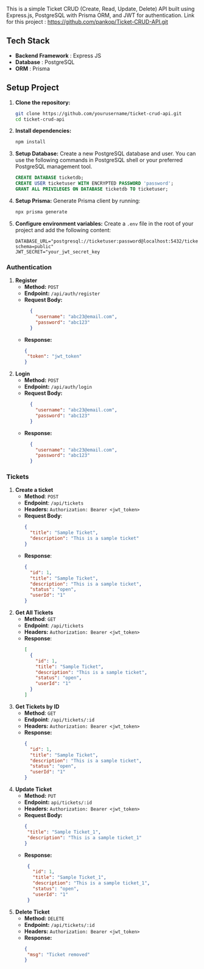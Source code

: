 This is a simple Ticket CRUD (Create, Read, Update, Delete) API built using Express.js, PostgreSQL with Prisma ORM, and JWT for authentication. 
Link for this project : https://github.com/pankop/Ticket-CRUD-API.git
## Tech Stack
- **Backend Framework** : Express JS
- **Database** : PostgreSQL
- **ORM** : Prisma

## Setup Project
1. **Clone the repository:**
	```bash
	git clone https://github.com/yourusername/ticket-crud-api.git 
	cd ticket-crud-api
	```
1. **Install dependencies:**
	```bash
	npm install
	```
1. **Setup Database:**
	Create a new PostgreSQL database and user. You can use the following commands in PostgreSQL shell or your preferred PostgreSQL management tool.
	```sql
	CREATE DATABASE ticketdb;
	CREATE USER ticketuser WITH ENCRYPTED PASSWORD 'password';
	GRANT ALL PRIVILEGES ON DATABASE ticketdb TO ticketuser;
	```
1. **Setup Prisma:**
	Generate Prisma client by running:
	```bash
	npx prisma generate
	```
5. **Configure environment variables:** 
	Create a `.env` file in the root of your project and add the following content:
	```plaintext
	DATABASE_URL="postgresql://ticketuser:password@localhost:5432/ticketdb? schema=public"
	JWT_SECRET="your_jwt_secret_key
	```
### Authentication
1. **Register**
	- **Method:** `POST`
	- **Endpoint:** `/api/auth/register`
	- **Request Body:**
		```JSon
		  { 
		    "username": "abc23@email.com", 
		    "password": "abc123"
		  }
		```
	- **Response:**
		 ```JSON
		 {
		  "token": "jwt_token"
		 }
		```
1. **Login**
	- **Method:** `POST`
	- **Endpoint:** `/api/auth/login`
	- **Request Body:**
		```JSon
		  { 
		    "username": "abc23@email.com", 
		    "password": "abc123"
		  }
		```
	 - **Response:**
		```JSon
		  { 
		    "username": "abc23@email.com", 
		    "password": "abc123"
		  }
		```
### Tickets
1. **Create a ticket**
	- **Method**: `POST`
	- **Endpoint**: `/api/tickets`
	- **Headers:** `Authorization: Bearer <jwt_token>`
	- **Request Body**:
		```JSON
		{
		  "title": "Sample Ticket",
		  "description": "This is a sample ticket"
		}
		```
	- **Response**:
		```JSON
		{
		  "id": 1,
		  "title": "Sample Ticket",
		  "description": "This is a sample ticket",
		  "status": "open",
		  "userId": "1"
		}		
		```
1. **Get All Tickets**
	- **Method**: `GET`
	- **Endpoint**: `/api/tickets`
	- **Headers:** `Authorization: Bearer <jwt_token>`
	- **Response**:
		```JSON
		[
		  {
		    "id": 1,
		    "title": "Sample Ticket",
		    "description": "This is a sample ticket",
		    "status": "open",
			"userId": "1"
		  }
		]
	
		```
1. **Get Tickets by ID**
	- **Method**: `GET`
	- **Endpoint**: `/api/tickets/:id`
	- **Headers:** `Authorization: Bearer <jwt_token>`
	- **Response:**
		```JSON
		{
		  "id": 1,
		  "title": "Sample Ticket",
		  "description": "This is a sample ticket",
		  "status": "open",
		  "userId": "1"
		}
		```
1. **Update Ticket**
   - **Method:** `PUT`
   - **Endpoint:** `api/tickets/:id`
   - **Headers:** `Authorization: Bearer <jwt_token>`
   - **Request Body:**
	  ```JSON
	  {
	   "title": "Sample Ticket_1",
	   "description": "This is a sample ticket_1"
	  }
		```
   - **Response:**
	   ```JSON
		{
		  "id": 1,
		  "title": "Sample Ticket_1",
		  "description": "This is a sample ticket_1",
		  "status": "open",
		  "userId": "1"
		}
		```
1. **Delete Ticket**
	- **Method:** `DELETE`
	- **Endpoint:** `/api/tickets/:id`
	- **Headers:** `Authorization: Bearer <jwt_token>`
	- **Response:**
		```JSON
		{
		 "msg": "Ticket removed" 
		}
		```
